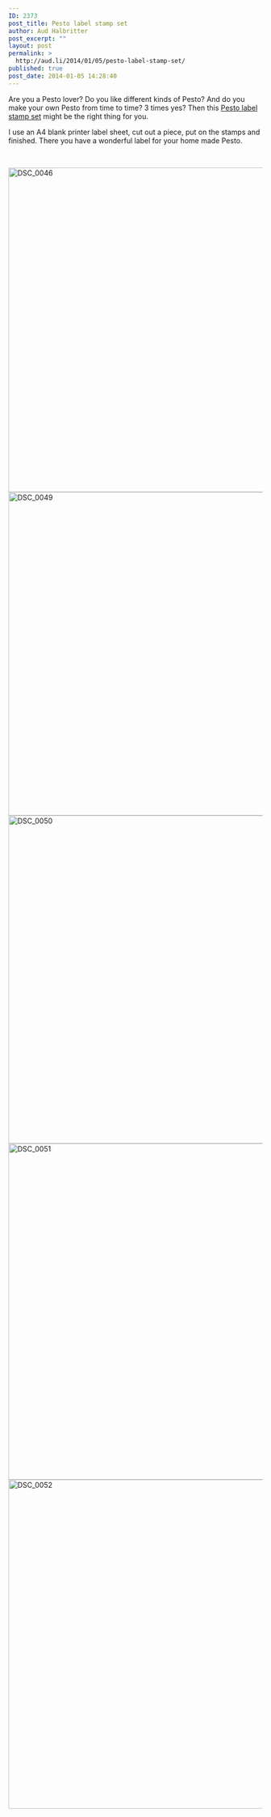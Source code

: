 ```yaml
---
ID: 2373
post_title: Pesto label stamp set
author: Aud Halbritter
post_excerpt: ""
layout: post
permalink: >
  http://aud.li/2014/01/05/pesto-label-stamp-set/
published: true
post_date: 2014-01-05 14:28:40
---
```

Are you a Pesto lover? Do you like different kinds of Pesto? And do you make your own Pesto from time to time? 3 times yes? Then this <a href="https://www.etsy.com/listing/174694855/pesto-stamp-set">Pesto label stamp set</a> might be the right thing for you.

I use an A4 blank printer label sheet, cut out a piece, put on the stamps and finished. There you have a wonderful label for your home made Pesto.

&nbsp;

<a href="http://aud.li/wp-content/uploads/2014/01/DSC_0046.jpg"><img class="alignnone size-full wp-image-2419" alt="DSC_0046" src="http://aud.li/wp-content/uploads/2014/01/DSC_0046.jpg" width="1000" height="642" /></a> <a href="http://aud.li/wp-content/uploads/2014/01/DSC_0049.jpg"><img class="alignnone size-full wp-image-2420" alt="DSC_0049" src="http://aud.li/wp-content/uploads/2014/01/DSC_0049.jpg" width="1000" height="640" /></a> <a href="http://aud.li/wp-content/uploads/2014/01/DSC_0050.jpg"><img class="alignnone size-full wp-image-2421" alt="DSC_0050" src="http://aud.li/wp-content/uploads/2014/01/DSC_0050.jpg" width="1000" height="649" /></a> <a href="http://aud.li/wp-content/uploads/2014/01/DSC_0051.jpg"><img class="alignnone size-full wp-image-2422" alt="DSC_0051" src="http://aud.li/wp-content/uploads/2014/01/DSC_0051.jpg" width="1000" height="665" /></a> <a href="http://aud.li/wp-content/uploads/2014/01/DSC_0052.jpg"><img class="alignnone size-full wp-image-2423" alt="DSC_0052" src="http://aud.li/wp-content/uploads/2014/01/DSC_0052.jpg" width="1000" height="651" /></a>

&nbsp;

&nbsp;